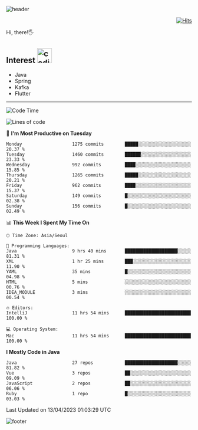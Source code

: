 ![header](https://capsule-render.vercel.app/api?type=soft&color=gradient&text=%20%20Jeff%20%20&fontAlign=30&fontSize=30&textBg=true&desc=Backend%20Developer&descAlign=60&descAlignY=50&&descSize=30)

<div align=right>
  
[![Hits](https://hits.seeyoufarm.com/api/count/incr/badge.svg?url=https%3A%2F%2Fgithub.com%2Fjeff-seyong)](https://hits.seeyoufarm.com)

</div>


Hi, there!🖐

## Interest <img src="https://media.giphy.com/media/bx3Cvt88j7PtM4SOaS/giphy.gif" alt="coding" width="40px" />

- Java
- Spring
- Kafka
- Flutter

---

<!--START_SECTION:waka-->
![Code Time](http://img.shields.io/badge/Code%20Time-412%20hrs%203%20mins-blue)

![Lines of code](https://img.shields.io/badge/From%20Hello%20World%20I%27ve%20Written-672.3%20thousand%20lines%20of%20code-blue)

📅 **I'm Most Productive on Tuesday** 

```text
Monday                   1275 commits        █████░░░░░░░░░░░░░░░░░░░░   20.37 % 
Tuesday                  1460 commits        ██████░░░░░░░░░░░░░░░░░░░   23.33 % 
Wednesday                992 commits         ████░░░░░░░░░░░░░░░░░░░░░   15.85 % 
Thursday                 1265 commits        █████░░░░░░░░░░░░░░░░░░░░   20.21 % 
Friday                   962 commits         ████░░░░░░░░░░░░░░░░░░░░░   15.37 % 
Saturday                 149 commits         █░░░░░░░░░░░░░░░░░░░░░░░░   02.38 % 
Sunday                   156 commits         █░░░░░░░░░░░░░░░░░░░░░░░░   02.49 % 
```


📊 **This Week I Spent My Time On** 

```text
🕑︎ Time Zone: Asia/Seoul

💬 Programming Languages: 
Java                     9 hrs 40 mins       ████████████████████░░░░░   81.31 % 
XML                      1 hr 25 mins        ███░░░░░░░░░░░░░░░░░░░░░░   11.90 % 
YAML                     35 mins             █░░░░░░░░░░░░░░░░░░░░░░░░   04.98 % 
HTML                     5 mins              ░░░░░░░░░░░░░░░░░░░░░░░░░   00.76 % 
IDEA_MODULE              3 mins              ░░░░░░░░░░░░░░░░░░░░░░░░░   00.54 % 

🔥 Editors: 
IntelliJ                 11 hrs 54 mins      █████████████████████████   100.00 % 

💻 Operating System: 
Mac                      11 hrs 54 mins      █████████████████████████   100.00 % 
```

**I Mostly Code in Java** 

```text
Java                     27 repos            ████████████████████░░░░░   81.82 % 
Vue                      3 repos             ██░░░░░░░░░░░░░░░░░░░░░░░   09.09 % 
JavaScript               2 repos             ██░░░░░░░░░░░░░░░░░░░░░░░   06.06 % 
Ruby                     1 repo              █░░░░░░░░░░░░░░░░░░░░░░░░   03.03 % 
```




 Last Updated on 13/04/2023 01:03:29 UTC
<!--END_SECTION:waka-->

<!--

<div align=center>
  
[![Gmail Badge](https://img.shields.io/badge/Gmail-d14836?style=flat&logo=Gmail&logoColor=white&link=mailto:sedragon.kim@gmail.com)](mailto:sedragon.kim@gmail.com) 

</div>

-->


![footer](https://capsule-render.vercel.app/api?type=waving&color=gradient&height=300&section=footer&animation=twinkling&reversal=true)
